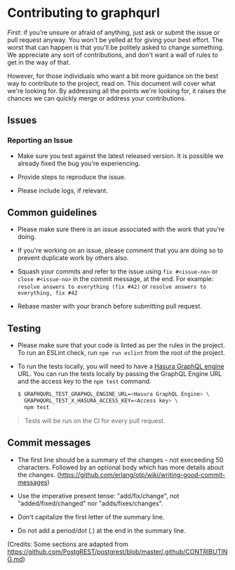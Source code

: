 # Contributing to graphqurl

*First*: if you're unsure or afraid of anything, just ask or submit the issue or
pull request anyway. You won't be yelled at for giving your best effort. The
worst that can happen is that you'll be politely asked to change something. We
appreciate any sort of contributions, and don't want a wall of rules to get in
the way of that.

However, for those individuals who want a bit more guidance on the best way to
contribute to the project, read on. This document will cover what we're looking
for. By addressing all the points we're looking for, it raises the chances we
can quickly merge or address your contributions.

## Issues

### Reporting an Issue

- Make sure you test against the latest released version. It is possible we
  already fixed the bug you're experiencing.

- Provide steps to reproduce the issue.

- Please include logs, if relevant.

## Common guidelines

- Please make sure there is an issue associated with the work that you're doing.

- If you're working on an issue, please comment that you are doing so to prevent
  duplicate work by others also.

- Squash your commits and refer to the issue using `fix #<issue-no>` or `close
  #<issue-no>` in the commit message, at the end.
  For example: `resolve answers to everything (fix #42)` or `resolve answers to everything, fix #42`

- Rebase master with your branch before submitting pull request.


## Testing

- Please make sure that your code is linted as per the rules in the project. To run an ESLint check, run `npm run eslint` from the root of the project.
- To run the tests locally, you will need to have a [Hasura GraphQL engine](https://github.com/hasura/graphql-engine) URL. You can run the tests locally by passing the GraphQL Engine URL and the access key to the `npm test` command.

  ```bash
  $ GRAPHQURL_TEST_GRAPHQL_ENGINE_URL=<Hasura GraphQL Engine> \
    GRAPHQURL_TEST_X_HASURA_ACCESS_KEY=<Access key> \
    npm test
  ```

> Tests will be run on the CI for every pull request.

## Commit messages

 - The first line should be a summary of the changes - not execeeding 50
   characters. Followed by an optional body which has more details about the
   changes. (https://github.com/erlang/otp/wiki/writing-good-commit-messages)

 - Use the imperative present tense: "add/fix/change", not "added/fixed/changed" nor "adds/fixes/changes".

 - Don't capitalize the first letter of the summary line.

 - Do not add a period/dot (.) at the end in the summary line.


(Credits: Some sections are adapted from https://github.com/PostgREST/postgrest/blob/master/.github/CONTRIBUTING.md)
